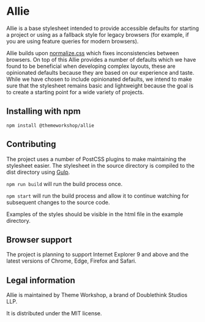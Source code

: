 # Allie

Allie is a base stylesheet intended to provide accessible defaults for starting a project or using as a fallback style for legacy browsers (for example, if you are using feature queries for modern browsers).

Allie builds upon [normalize.css](https://necolas.github.io/normalize.css/) which fixes inconsistencies between browsers. On top of this Allie provides a number of defaults which we have found to be beneficial when developing complex layouts, these are opinionated defaults because they are based on our experience and taste. While we have chosen to include opinionated defaults, we intend to make sure that the stylesheet remains basic and lightweight because the goal is to create a starting point for a wide variety of projects.

## Installing with npm

`npm install @themeworkshop/allie`

## Contributing

The project uses a number of PostCSS plugins to make maintaining the stylesheet easier.
The stylesheet in the source directory is compiled to the dist directory using [Gulp](https://gulpjs.com/).

`npm run build` will run the build process once.

`npm start` will run the build process and allow it to continue watching for subsequent changes to the source code.

Examples of the styles should be visible in the html file in the example directory.

## Browser support

The project is planning to support Internet Explorer 9 and above and the latest versions of Chrome, Edge, Firefox and Safari.

## Legal information

Allie is maintained by Theme Workshop, a brand of Doublethink Studios LLP.

It is distributed under the MIT license.
